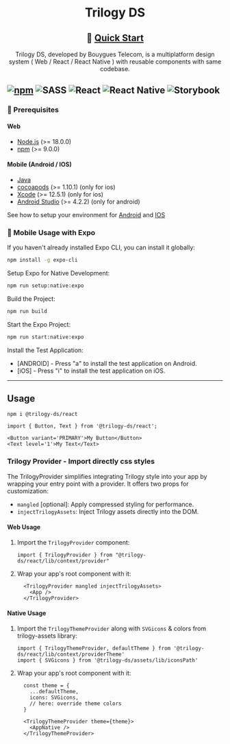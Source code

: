 <div align='center'>

# Trilogy DS

## 🚀 [Quick Start](#usage)

Trilogy DS, developed by Bouygues Telecom, is a multiplatform design system ( Web / React / React Native ) with reusable components with same codebase.

</div>

[![npm](https://img.shields.io/npm/v/@trilogy-ds/react?style=for-the-badge&logo=npm&logoColor=white&color=D44A4A)](https://www.npmjs.com/package/@trilogy-ds/react)
![SASS](https://img.shields.io/badge/SASS-hotpink.svg?style=for-the-badge&logo=SASS&logoColor=white)
![React](https://img.shields.io/badge/react-%2320232a.svg?style=for-the-badge&logo=react&logoColor=%2361DAFB)
![React Native](https://img.shields.io/badge/react_native-%2320232a.svg?style=for-the-badge&logo=react&logoColor=%2361DAFB)
![Storybook](https://img.shields.io/badge/-Storybook-FF4785?style=for-the-badge&logo=storybook&logoColor=white)
---

### 🚨 Prerequisites

#### Web

- [Node.js](https://nodejs.org/en/) (>= 18.0.0)
- [npm](https://www.npmjs.com/) (>= 9.0.0)

#### Mobile (Android / IOS)

- [Java](https://www.java.com/fr/download/manual.jsp)
- [cocoapods](https://cocoapods.org/) (>= 1.10.1) (only for ios)
- [Xcode](https://developer.apple.com/xcode/) (>= 12.5.1) (only for ios)
- [Android Studio](https://developer.android.com/studio) (>= 4.2.2) (only for android)

See how to setup your environment for [Android](https://reactnative.dev/docs/environment-setup) and [IOS](https://reactnative.dev/docs/environment-setup)

### 👷 Mobile Usage with Expo
If you haven't already installed Expo CLI, you can install it globally:
```sh
npm install -g expo-cli
```

Setup Expo for Native Development:
```sh
npm run setup:native:expo
```

Build the Project:
```sh
npm run build
```

Start the Expo Project:
```sh
npm run start:native:expo
```

Install the Test Application:

- [ANDROID] - Press "a" to install the test application on Android.
- [iOS] - Press "i" to install the test application on iOS.

---

## Usage

```
npm i @trilogy-ds/react
```

```tsx
import { Button, Text } from '@trilogy-ds/react';

<Button variant='PRIMARY'>My Button</Button>
<Text level='1'>My Text</Text>
```

### Trilogy Provider - Import directly css styles

The TrilogyProvider simplifies integrating Trilogy style into your app by wrapping your entry point with a provider. It offers two props for customization:

- `mangled` [optional]: Apply compressed styling for performance.
- `injectTrilogyAssets`: Inject Trilogy assets directly into the DOM.

#### Web Usage

1. Import the `TrilogyProvider` component:

   ```tsx
   import { TrilogyProvider } from "@trilogy-ds/react/lib/context/provider"
   ```

2. Wrap your app's root component with it:

   ```tsx
     <TrilogyProvider mangled injectTrilogyAssets>
       <App />
     </TrilogyProvider>
   ```

#### Native Usage

1. Import the `TrilogyThemeProvider` along with `SVGicons` & colors from trilogy-assets library:

   ```tsx
   import { TrilogyThemeProvider, defaultTheme } from '@trilogy-ds/react/lib/context/providerTheme'
   import { SVGicons } from '@trilogy-ds/assets/lib/iconsPath'
   ```

2. Wrap your app's root component with it:

   ```tsx
     const theme = {
       ...defaultTheme,
       icons: SVGicons,
       // here: override theme colors
     }

     <TrilogyThemeProvider theme={theme}>
       <AppNative />
     </TrilogyThemeProvider>
   ```
